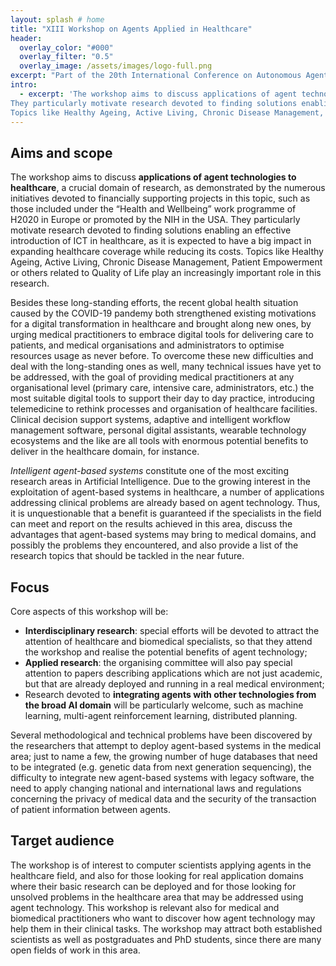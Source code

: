 ```yaml
---
layout: splash # home
title: "XIII Workshop on Agents Applied in Healthcare"
header:
  overlay_color: "#000"
  overlay_filter: "0.5"
  overlay_image: /assets/images/logo-full.png
excerpt: "Part of the 20th International Conference on Autonomous Agents and Multiagent Systems"
intro: 
  - excerpt: 'The workshop aims to discuss applications of agent technologies to healthcare, a crucial domain of research, as demonstrated by the numerous initiatives devoted to financially supporting projects in this topic, such as those included under the “Health and Wellbeing” work programme of H2020 in Europe or promoted by the NIH in the USA.
They particularly motivate research devoted to finding solutions enabling an effective introduction of ICT in healthcare, as it is expected to have a big impact in expanding healthcare coverage while reducing its costs.
Topics like Healthy Ageing, Active Living, Chronic Disease Management, Patient Empowerment or others related to Quality of Life play an increasingly important role in this research.'
---
```


## Aims and scope

The workshop aims to discuss **applications of agent technologies to healthcare**, a crucial domain of research, as demonstrated by the numerous initiatives devoted to financially supporting projects in this topic, such as those included under the “Health and Wellbeing” work programme of H2020 in Europe or promoted by the NIH in the USA.
They particularly motivate research devoted to finding solutions enabling an effective introduction of ICT in healthcare, as it is expected to have a big impact in expanding healthcare coverage while reducing its costs.
Topics like Healthy Ageing, Active Living, Chronic Disease Management, Patient Empowerment or others related to Quality of Life play an increasingly important role in this research.

Besides these long-standing efforts, the recent global health situation caused by the COVID-19 pandemy both strengthened existing motivations for a digital transformation in healthcare and brought along new ones, by urging medical practitioners to embrace digital tools for delivering care to patients, and medical organisations and administrators to optimise resources usage as never before.
To overcome these new difficulties and deal with the long-standing ones as well, many technical issues have yet to be addressed, with the goal of providing medical practitioners at any organisational level (primary care, intensive care, administrators, etc.) the most suitable digital tools to support their day to day practice, introducing telemedicine to rethink processes and organisation of healthcare facilities.
Clinical decision support systems, adaptive and intelligent workflow management software, personal digital assistants, wearable technology ecosystems and the like are all tools with enormous potential benefits to deliver in the healthcare domain, for instance.

*Intelligent agent-based systems* constitute one of the most exciting research areas in Artificial Intelligence.
Due to the growing interest in the exploitation of agent-based systems in healthcare, a number of applications addressing clinical problems are already based on agent technology.
Thus, it is unquestionable that a benefit is guaranteed if the specialists in the field can meet and report on the results achieved in this area, discuss the advantages that agent-based systems may bring to medical domains, and possibly the problems they encountered, and also provide a list of the research topics that should be tackled in the near future.

## Focus

Core aspects of this workshop will be:
 - **Interdisciplinary research**: special efforts will be devoted to attract the attention of healthcare and biomedical specialists, so that they attend the workshop and realise the potential benefits of agent technology;
 - **Applied research**: the organising committee will also pay special attention to papers describing applications which are not just academic, but that are already deployed and running in a real medical environment;
 - Research devoted to **integrating agents with other technologies from the broad AI domain** will be particularly welcome, such as machine learning, multi-agent reinforcement learning, distributed planning.

Several methodological and technical problems have been discovered by the researchers that attempt to deploy agent-based systems in the medical area; just to name a few, the growing number of huge databases that need to be integrated (e.g. genetic data from next generation sequencing), the difficulty to integrate new agent-based systems with legacy software, the need to apply changing national and international laws and regulations concerning the privacy of medical data and the security of the transaction of patient information between agents.

## Target audience

The workshop is of interest to computer scientists applying agents in the healthcare field, and also for those looking for real application domains where their basic research can be deployed and for those looking for unsolved problems in the healthcare area that may be addressed using agent technology.
This workshop is relevant also for medical and biomedical practitioners who want to discover how agent technology may help them in their clinical tasks.
The workshop may attract both established scientists as well as postgraduates and PhD students, since there are many open fields of work in this area.
